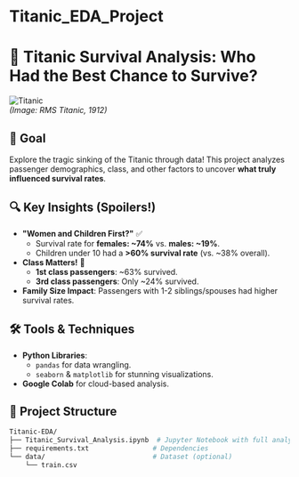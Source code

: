 # Titanic_EDA_Project
# 🚢 Titanic Survival Analysis: Who Had the Best Chance to Survive?  

![Titanic](https://upload.wikimedia.org/wikipedia/commons/thumb/f/fd/RMS_Titanic_3.jpg/800px-RMS_Titanic_3.jpg)  
*(Image: RMS Titanic, 1912)*  

## 🎯 Goal  
Explore the tragic sinking of the Titanic through data! This project analyzes passenger demographics, class, and other factors to uncover **what truly influenced survival rates**.  

## 🔍 Key Insights (Spoilers!)  
- **"Women and Children First?"** ✅  
  - Survival rate for **females: ~74%** vs. **males: ~19%**.  
  - Children under 10 had a **>60% survival rate** (vs. ~38% overall).  
- **Class Matters!** 💎  
  - **1st class passengers**: ~63% survived.  
  - **3rd class passengers**: Only ~24% survived.  
- **Family Size Impact**: Passengers with 1-2 siblings/spouses had higher survival rates.  

## 🛠️ Tools & Techniques  
- **Python Libraries**:  
  - `pandas` for data wrangling.  
  - `seaborn` & `matplotlib` for stunning visualizations.  
- **Google Colab** for cloud-based analysis.  

## 📂 Project Structure  
```bash
Titanic-EDA/
├── Titanic_Survival_Analysis.ipynb  # Jupyter Notebook with full analysis
├── requirements.txt                # Dependencies
└── data/                           # Dataset (optional)
    └── train.csv

